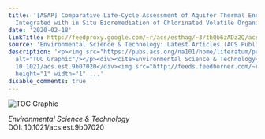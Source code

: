 ```yaml
---
title: '[ASAP] Comparative Life-Cycle Assessment of Aquifer Thermal Energy Storage
  Integrated with in Situ Bioremediation of Chlorinated Volatile Organic Compounds'
date: '2020-02-18'
linkTitle: http://feedproxy.google.com/~r/acs/esthag/~3/thQb6zADz2Q/acs.est.9b07020
source: 'Environmental Science & Technology: Latest Articles (ACS Publications)'
description: '<p><img src="https://pubs.acs.org/na101/home/literatum/publisher/achs/journals/content/esthag/0/esthag.ahead-of-print/acs.est.9b07020/20200217/images/medium/es9b07020_0003.gif"
  alt="TOC Graphic"/></p><div><cite>Environmental Science & Technology</cite></div><div>DOI:
  10.1021/acs.est.9b07020</div><img src="http://feeds.feedburner.com/~r/acs/esthag/~4/thQb6zADz2Q"
  height="1" width="1" ...'
disable_comments: true
---
```

<p><img src="https://pubs.acs.org/na101/home/literatum/publisher/achs/journals/content/esthag/0/esthag.ahead-of-print/acs.est.9b07020/20200217/images/medium/es9b07020_0003.gif" alt="TOC Graphic"/></p><div><cite>Environmental Science & Technology</cite></div><div>DOI: 10.1021/acs.est.9b07020</div><img src="http://feeds.feedburner.com/~r/acs/esthag/~4/thQb6zADz2Q" height="1" width="1" ...